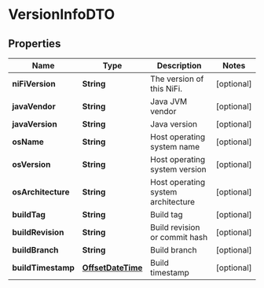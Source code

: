

# VersionInfoDTO

## Properties

Name | Type | Description | Notes
------------ | ------------- | ------------- | -------------
**niFiVersion** | **String** | The version of this NiFi. |  [optional]
**javaVendor** | **String** | Java JVM vendor |  [optional]
**javaVersion** | **String** | Java version |  [optional]
**osName** | **String** | Host operating system name |  [optional]
**osVersion** | **String** | Host operating system version |  [optional]
**osArchitecture** | **String** | Host operating system architecture |  [optional]
**buildTag** | **String** | Build tag |  [optional]
**buildRevision** | **String** | Build revision or commit hash |  [optional]
**buildBranch** | **String** | Build branch |  [optional]
**buildTimestamp** | [**OffsetDateTime**](OffsetDateTime.md) | Build timestamp |  [optional]



